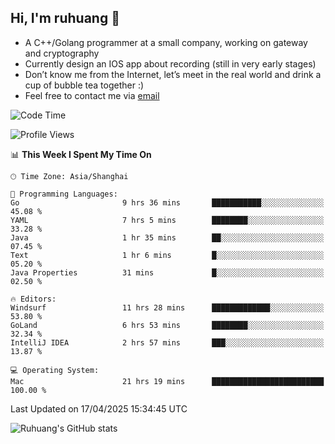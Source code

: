 ## Hi, I'm ruhuang 👋

- A C++/Golang programmer at a small company, working on gateway and cryptography
- Currently design an IOS app about recording (still in very early stages)
- Don’t know me from the Internet, let’s meet in the real world and drink a cup of bubble tea together :)
- Feel free to contact me via [email](mailto:ruhuang2001@gmail.com)
<!--START_SECTION:waka-->
![Code Time](http://img.shields.io/badge/Code%20Time-455%20hrs%2051%20mins-blue)

![Profile Views](http://img.shields.io/badge/Profile%20Views-1-blue)

📊 **This Week I Spent My Time On** 

```text
🕑︎ Time Zone: Asia/Shanghai

💬 Programming Languages: 
Go                       9 hrs 36 mins       ███████████░░░░░░░░░░░░░░   45.08 % 
YAML                     7 hrs 5 mins        ████████░░░░░░░░░░░░░░░░░   33.28 % 
Java                     1 hr 35 mins        ██░░░░░░░░░░░░░░░░░░░░░░░   07.45 % 
Text                     1 hr 6 mins         █░░░░░░░░░░░░░░░░░░░░░░░░   05.20 % 
Java Properties          31 mins             █░░░░░░░░░░░░░░░░░░░░░░░░   02.50 % 

🔥 Editors: 
Windsurf                 11 hrs 28 mins      █████████████░░░░░░░░░░░░   53.80 % 
GoLand                   6 hrs 53 mins       ████████░░░░░░░░░░░░░░░░░   32.34 % 
IntelliJ IDEA            2 hrs 57 mins       ███░░░░░░░░░░░░░░░░░░░░░░   13.87 % 

💻 Operating System: 
Mac                      21 hrs 19 mins      █████████████████████████   100.00 % 
```


 Last Updated on 17/04/2025 15:34:45 UTC
<!--END_SECTION:waka-->

![Ruhuang's GitHub stats](https://github-readme-stats.vercel.app/api?username=ruhuang2001&count_private=true&hide_title=true&show_icons=true&theme=vue)

